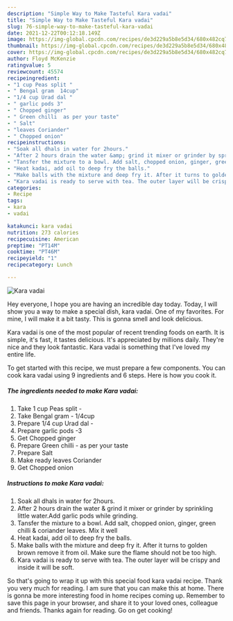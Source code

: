 ```yaml
---
description: "Simple Way to Make Tasteful Kara vadai"
title: "Simple Way to Make Tasteful Kara vadai"
slug: 76-simple-way-to-make-tasteful-kara-vadai
date: 2021-12-22T00:12:18.149Z
image: https://img-global.cpcdn.com/recipes/de3d229a5b8e5d34/680x482cq70/kara-vadai-recipe-main-photo.jpg
thumbnail: https://img-global.cpcdn.com/recipes/de3d229a5b8e5d34/680x482cq70/kara-vadai-recipe-main-photo.jpg
cover: https://img-global.cpcdn.com/recipes/de3d229a5b8e5d34/680x482cq70/kara-vadai-recipe-main-photo.jpg
author: Floyd McKenzie
ratingvalue: 5
reviewcount: 45574
recipeingredient:
- "1 cup Peas split "
- " Bengal gram  14cup"
- "1/4 cup Urad dal "
- " garlic pods 3"
- " Chopped ginger"
- " Green chilli  as per your taste"
- " Salt"
- "leaves Coriander"
- " Chopped onion"
recipeinstructions:
- "Soak all dhals in water for 2hours."
- "After 2 hours drain the water &amp; grind it mixer or grinder by sprinkling little water.Add garlic pods while grinding."
- "Tansfer the mixture to a bowl. Add salt, chopped onion, ginger, green chilli &amp; coriander leaves. Mix it well"
- "Heat kadai, add oil to deep fry the balls."
- "Make balls with the mixture and deep fry it. After it turns to golden brown remove it from oil. Make sure the flame should not be too high."
- "Kara vadai is ready to serve with tea. The outer layer will be crispy and inside it will be soft."
categories:
- Recipe
tags:
- kara
- vadai

katakunci: kara vadai 
nutrition: 273 calories
recipecuisine: American
preptime: "PT14M"
cooktime: "PT46M"
recipeyield: "1"
recipecategory: Lunch

---
```



![Kara vadai](https://img-global.cpcdn.com/recipes/de3d229a5b8e5d34/680x482cq70/kara-vadai-recipe-main-photo.jpg)

Hey everyone, I hope you are having an incredible day today. Today, I will show you a way to make a special dish, kara vadai. One of my favorites. For mine, I will make it a bit tasty. This is gonna smell and look delicious.

Kara vadai is one of the most popular of recent trending foods on earth. It is simple, it's fast, it tastes delicious. It's appreciated by millions daily. They're nice and they look fantastic. Kara vadai is something that I've loved my entire life.




To get started with this recipe, we must prepare a few components. You can cook kara vadai using 9 ingredients and 6 steps. Here is how you cook it.

<!--inarticleads1-->

##### The ingredients needed to make Kara vadai:

1. Take 1 cup Peas split -
1. Take  Bengal gram - 1/4cup
1. Prepare 1/4 cup Urad dal -
1. Prepare  garlic pods -3
1. Get  Chopped ginger
1. Prepare  Green chilli - as per your taste
1. Prepare  Salt
1. Make ready leaves Coriander
1. Get  Chopped onion




<!--inarticleads2-->

##### Instructions to make Kara vadai:

1. Soak all dhals in water for 2hours.
1. After 2 hours drain the water &amp; grind it mixer or grinder by sprinkling little water.Add garlic pods while grinding.
1. Tansfer the mixture to a bowl. Add salt, chopped onion, ginger, green chilli &amp; coriander leaves. Mix it well
1. Heat kadai, add oil to deep fry the balls.
1. Make balls with the mixture and deep fry it. After it turns to golden brown remove it from oil. Make sure the flame should not be too high.
1. Kara vadai is ready to serve with tea. The outer layer will be crispy and inside it will be soft.




So that's going to wrap it up with this special food kara vadai recipe. Thank you very much for reading. I am sure that you can make this at home. There is gonna be more interesting food in home recipes coming up. Remember to save this page in your browser, and share it to your loved ones, colleague and friends. Thanks again for reading. Go on get cooking!
